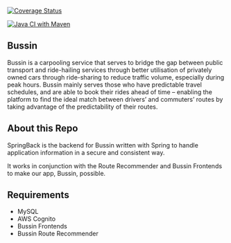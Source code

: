 [![Coverage Status](https://coveralls.io/repos/github/sussinbussin/bussin-SpringBack/badge.svg?branch=main)](https://coveralls.io/github/sussinbussin/bussin-SpringBack?branch=main)

[![Java CI with Maven](https://github.com/sussinbussin/bussin-SpringBack/actions/workflows/maven.yml/badge.svg)](https://github.com/sussinbussin/bussin-SpringBack/actions/workflows/maven.yml)
</br>
## Bussin
Bussin is a carpooling service that serves to bridge the gap between public transport and ride-hailing services
through better utilisation of privately owned cars through ride-sharing to reduce traffic volume, especially during peak
hours. Bussin mainly serves those who have predictable travel schedules, and are able to book their rides ahead of
time – enabling the platform to find the ideal match between drivers’ and commuters’ routes by taking advantage of
the predictability of their routes.

## About this Repo
SpringBack is the backend for Bussin written with Spring to handle application 
information in a secure and consistent way.

It works in conjunction with the Route Recommender and Bussin Frontends to 
make our app, Bussin, possible.

## Requirements
 - MySQL
 - AWS Cognito
 - Bussin Frontends
 - Bussin Route Recommender


